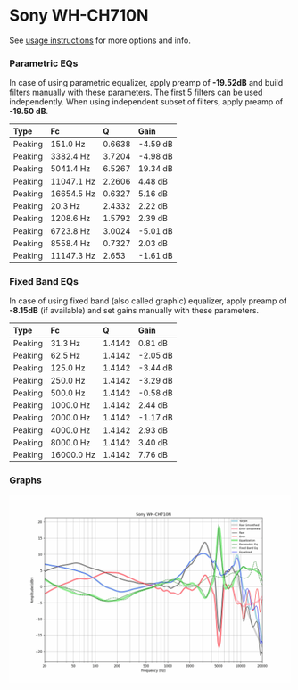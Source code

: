 # Sony WH-CH710N
See [usage instructions](https://github.com/jaakkopasanen/AutoEq#usage) for more options and info.

### Parametric EQs
In case of using parametric equalizer, apply preamp of **-19.52dB** and build filters manually
with these parameters. The first 5 filters can be used independently.
When using independent subset of filters, apply preamp of **-19.50 dB**.

| Type    | Fc         |      Q | Gain     |
|:--------|:-----------|:-------|:---------|
| Peaking | 151.0 Hz   | 0.6638 | -4.59 dB |
| Peaking | 3382.4 Hz  | 3.7204 | -4.98 dB |
| Peaking | 5041.4 Hz  | 6.5267 | 19.34 dB |
| Peaking | 11047.1 Hz | 2.2606 | 4.48 dB  |
| Peaking | 16654.5 Hz | 0.6327 | 5.16 dB  |
| Peaking | 20.3 Hz    | 2.4332 | 2.22 dB  |
| Peaking | 1208.6 Hz  | 1.5792 | 2.39 dB  |
| Peaking | 6723.8 Hz  | 3.0024 | -5.01 dB |
| Peaking | 8558.4 Hz  | 0.7327 | 2.03 dB  |
| Peaking | 11147.3 Hz | 2.653  | -1.61 dB |

### Fixed Band EQs
In case of using fixed band (also called graphic) equalizer, apply preamp of **-8.15dB**
(if available) and set gains manually with these parameters.

| Type    | Fc         |      Q | Gain     |
|:--------|:-----------|:-------|:---------|
| Peaking | 31.3 Hz    | 1.4142 | 0.81 dB  |
| Peaking | 62.5 Hz    | 1.4142 | -2.05 dB |
| Peaking | 125.0 Hz   | 1.4142 | -3.44 dB |
| Peaking | 250.0 Hz   | 1.4142 | -3.29 dB |
| Peaking | 500.0 Hz   | 1.4142 | -0.58 dB |
| Peaking | 1000.0 Hz  | 1.4142 | 2.44 dB  |
| Peaking | 2000.0 Hz  | 1.4142 | -1.17 dB |
| Peaking | 4000.0 Hz  | 1.4142 | 2.93 dB  |
| Peaking | 8000.0 Hz  | 1.4142 | 3.40 dB  |
| Peaking | 16000.0 Hz | 1.4142 | 7.76 dB  |

### Graphs
![](./Sony%20WH-CH710N.png)